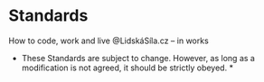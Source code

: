 # Standards
How to code, work and live @LidskáSíla.cz – in works

* These Standards are subject to change. However, as long as a modification is not agreed, it should be strictly obeyed. *
